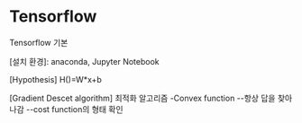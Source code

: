 # Tensorflow
Tensorflow 기본

[설치 환경]: anaconda, Jupyter Notebook

[Hypothesis]  H()=W*x+b

[Gradient Descet algorithm] 최적화 알고리즘
-Convex function
  --항상 답을 찾아나감
  --cost function의 형태 확인



